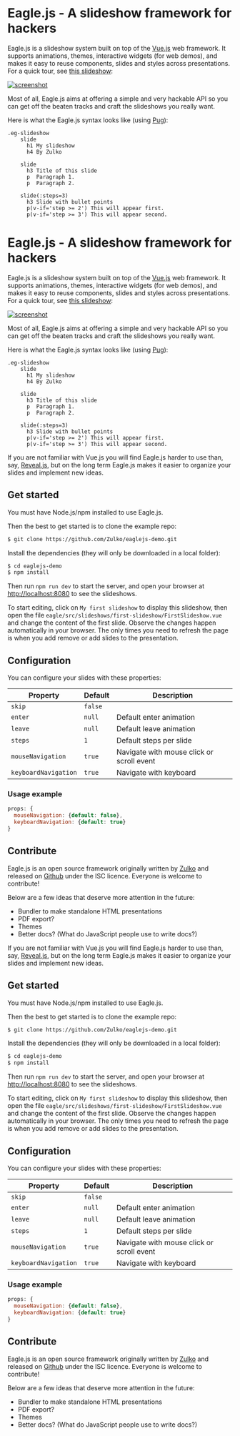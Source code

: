 # Eagle.js - A slideshow framework for hackers

Eagle.js is a slideshow system built on top of the [Vue.js](https://vuejs.org/) web framework.
It supports animations, themes, interactive widgets (for web demos),
and makes it easy to reuse components, slides and styles across presentations. For a quick tour, see [this slideshow](https://zulko.github.io/eaglejs-demo/#/introducing-eagle):

[![screenshot](https://raw.githubusercontent.com/Zulko/eagle.js/master/screenshot.jpg)](https://zulko.github.io/eaglejs-demo/#/introducing-eagle)

Most of all, Eagle.js aims at offering a simple and very hackable API so you
can get off the beaten tracks and craft the slideshows you really want.

Here is what the Eagle.js syntax looks like (using [Pug](https://pugjs.org/api/getting-started.html)):
```pug
.eg-slideshow
    slide
      h1 My slideshow
      h4 By Zulko

    slide
      h3 Title of this slide
      p  Paragraph 1.
      p  Paragraph 2.

    slide(:steps=3)
      h3 Slide with bullet points
      p(v-if='step >= 2') This will appear first.
      p(v-if='step >= 3') This will appear second.
```
# Eagle.js - A slideshow framework for hackers

Eagle.js is a slideshow system built on top of the [Vue.js](https://vuejs.org/) web framework.
It supports animations, themes, interactive widgets (for web demos),
and makes it easy to reuse components, slides and styles across presentations. For a quick tour, see [this slideshow](https://zulko.github.io/eaglejs-demo/#/introducing-eagle):

[![screenshot](https://raw.githubusercontent.com/Zulko/eagle.js/master/screenshot.jpg)](https://zulko.github.io/eaglejs-demo/#/introducing-eagle)

Most of all, Eagle.js aims at offering a simple and very hackable API so you
can get off the beaten tracks and craft the slideshows you really want.

Here is what the Eagle.js syntax looks like (using [Pug](https://pugjs.org/api/getting-started.html)):
```pug
.eg-slideshow
    slide
      h1 My slideshow
      h4 By Zulko

    slide
      h3 Title of this slide
      p  Paragraph 1.
      p  Paragraph 2.

    slide(:steps=3)
      h3 Slide with bullet points
      p(v-if='step >= 2') This will appear first.
      p(v-if='step >= 3') This will appear second.
```

If you are not familiar with Vue.js you will find Eagle.js harder to use than, say, [Reveal.js](https://github.com/hakimel/reveal.js/), but on the long term Eagle.js makes it easier to organize your slides and implement new ideas.

## Get started

You must have Node.js/npm installed to use Eagle.js.

Then the best to get started is to clone the example repo:
``` bash
$ git clone https://github.com/Zulko/eaglejs-demo.git
```

Install the dependencies (they will only be downloaded in a local folder):
```bash
$ cd eaglejs-demo
$ npm install
```

Then run ```npm run dev``` to start the server, and open your browser at [http://localhost:8080](http://localhost:8080) to see the slideshows.

To start editing, click on ``My first slideshow`` to display this slideshow, then open the file ``eagle/src/slideshows/first-slideshow/FirstSlideshow.vue`` and change the content of the first slide. Observe the changes happen automatically in your browser. The only times you need to refresh the page is when you add remove or add slides to the presentation.

## Configuration

You can configure your slides with these properties:

| Property             | Default         | Description                               |
| -------------------- | --------------- | ----------------------------------------- |
| `skip`               | `false`         |                                           |
| `enter`              | `null`          | Default enter animation                   |
| `leave`              | `null`          | Default leave animation                   |
| `steps`              | `1`             | Default steps per slide                   |
| `mouseNavigation`    | `true`          | Navigate with mouse click or scroll event |
| `keyboardNavigation` | `true`          | Navigate with keyboard                    |

### Usage example

```js
props: {
  mouseNavigation: {default: false},
  keyboardNavigation: {default: true}
}
```

## Contribute

Eagle.js is an open source framework originally written by [Zulko](https://github.com/Zulko) and released on [Github](https://github.com/Zulko/eagle.js) under the ISC licence. Everyone is welcome to contribute!

Below are a few ideas that deserve more attention in the future:

- Bundler to make standalone HTML presentations
- PDF export?
- Themes
- Better docs? (What do JavaScript people use to write docs?)

If you are not familiar with Vue.js you will find Eagle.js harder to use than, say, [Reveal.js](https://github.com/hakimel/reveal.js/), but on the long term Eagle.js makes it easier to organize your slides and implement new ideas.

## Get started

You must have Node.js/npm installed to use Eagle.js.

Then the best to get started is to clone the example repo:
``` bash
$ git clone https://github.com/Zulko/eaglejs-demo.git
```

Install the dependencies (they will only be downloaded in a local folder):
```bash
$ cd eaglejs-demo
$ npm install
```

Then run ```npm run dev``` to start the server, and open your browser at [http://localhost:8080](http://localhost:8080) to see the slideshows.

To start editing, click on ``My first slideshow`` to display this slideshow, then open the file ``eagle/src/slideshows/first-slideshow/FirstSlideshow.vue`` and change the content of the first slide. Observe the changes happen automatically in your browser. The only times you need to refresh the page is when you add remove or add slides to the presentation.

## Configuration

You can configure your slides with these properties:

| Property             | Default         | Description                               |
| -------------------- | --------------- | ----------------------------------------- |
| `skip`               | `false`         |                                           |
| `enter`              | `null`          | Default enter animation                   |
| `leave`              | `null`          | Default leave animation                   |
| `steps`              | `1`             | Default steps per slide                   |
| `mouseNavigation`    | `true`          | Navigate with mouse click or scroll event |
| `keyboardNavigation` | `true`          | Navigate with keyboard                    |

### Usage example

```js
props: {
  mouseNavigation: {default: false},
  keyboardNavigation: {default: true}
}
```

## Contribute

Eagle.js is an open source framework originally written by [Zulko](https://github.com/Zulko) and released on [Github](https://github.com/Zulko/eagle.js) under the ISC licence. Everyone is welcome to contribute!

Below are a few ideas that deserve more attention in the future:

- Bundler to make standalone HTML presentations
- PDF export?
- Themes
- Better docs? (What do JavaScript people use to write docs?)

